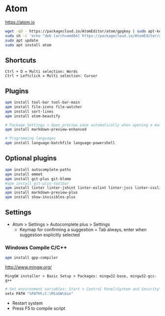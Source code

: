 # Atom

https://atom.io

```bash
wget -qO - https://packagecloud.io/AtomEditor/atom/gpgkey | sudo apt-key add -
sudo sh -c 'echo "deb [arch=amd64] https://packagecloud.io/AtomEditor/atom/any/ any main" > /etc/apt/sources.list.d/atom.list'
sudo apt update
sudo apt install atom
```

## Shortcuts

```text
Ctrl + D = Multi selection: Words
Ctrl + Leftclick = Multi selection: Cursor
```

## Plugins

```bash
apm install tool-bar tool-bar-main
apm install file-icons file-watcher
apm install sort-lines
apm install atom-beautify

# Package Settings > Open preview pane automatically when opening a markdown file = false
apm install markdown-preview-enhanced

# Programming languages
apm install language-batchfile language-powershell
```

## Optional plugins

```bash
apm install autocomplete-paths
apm install emmet
apm install git-plus git-blame
#apm install git-plus-toolbar
apm install linter linter-jshint linter-eslint linter-jscs linter-csslint linter-sass-lint
apm install markdown-preview-plus
apm install show-invisibles-plus
```

## Settings

* Atom > Settings > Autocomplete plus > Settings
  - Keymap for confirming a suggestion = Tab always, enter when suggestion explicitly selected

### Windows Compile C/C++

```bash
apm install gpp-compiler
```

http://www.mingw.org/

```text
MingGW installer > Basic Setup > Packages: mingw32-base, mingw32-gcc-g++
```

```bash
# Set environment variables: Start > Control Panel\System and Security\System > Advanced System Settings > Environment Variables > Path
setx PATH "%PATH%;C:\MinGW\bin"
```

* Restart system
* Press F5 to compile script
